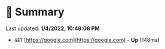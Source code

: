 # 📖 Summary
Last updated: **1/4/2022, 10:48:08 PM**

- `GET` [https://google.com](https://google.com) - **Up** (148ms)
